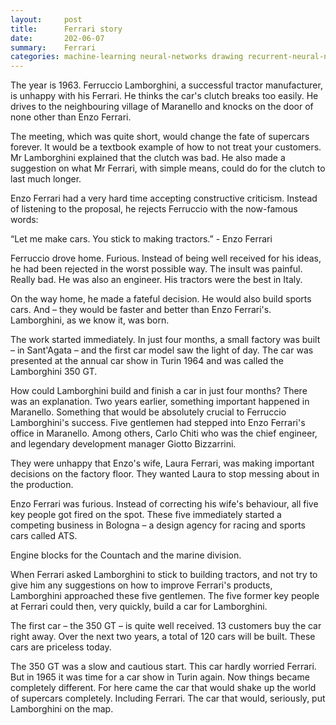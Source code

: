 ```yaml
---
layout:     post
title:      Ferrari story
date:       202-06-07
summary:    Ferrari
categories: machine-learning neural-networks drawing recurrent-neural-network
---
```

The year is 1963. Ferruccio Lamborghini, a successful tractor manufacturer, is unhappy with his Ferrari. He thinks the car's clutch breaks too easily. He drives to the neighbouring village of Maranello and knocks on the door of none other than Enzo Ferrari.

The meeting, which was quite short, would change the fate of supercars forever. It would be a textbook example of how to not treat your customers. Mr Lamborghini explained that the clutch was bad. He also made a suggestion on what Mr Ferrari, with simple means, could do for the clutch to last much longer.

Enzo Ferrari had a very hard time accepting constructive criticism. Instead of listening to the proposal, he rejects Ferruccio with the now-famous words:

“Let me make cars. You stick to making tractors.” - Enzo Ferrari

Ferruccio drove home. Furious. Instead of being well received for his ideas, he had been rejected in the worst possible way. The insult was painful. Really bad. He was also an engineer. His tractors were the best in Italy.

On the way home, he made a fateful decision. He would also build sports cars. And – they would be faster and better than Enzo Ferrari's. Lamborghini, as we know it, was born.

The work started immediately. In just four months, a small factory was built – in Sant'Agata – and the first car model saw the light of day. The car was presented at the annual car show in Turin 1964 and was called the Lamborghini 350 GT.

How could Lamborghini build and finish a car in just four months? There was an explanation. Two years earlier, something important happened in Maranello. Something that would be absolutely crucial to Ferruccio Lamborghini's success. Five gentlemen had stepped into Enzo Ferrari's office in Maranello. Among others, Carlo Chiti who was the chief engineer, and legendary development manager Giotto Bizzarrini.

They were unhappy that Enzo's wife, Laura Ferrari, was making important decisions on the factory floor. They wanted Laura to stop messing about in the production.

Enzo Ferrari was furious. Instead of correcting his wife's behaviour, all five key people got fired on the spot. These five immediately started a competing business in Bologna – a design agency for racing and sports cars called ATS.

Engine blocks for the Countach and the marine division.

When Ferrari asked Lamborghini to stick to building tractors, and not try to give him any suggestions on how to improve Ferrari's products, Lamborghini approached these five gentlemen. The five former key people at Ferrari could then, very quickly, build a car for Lamborghini.

The first car – the 350 GT – is quite well received. 13 customers buy the car right away. Over the next two years, a total of 120 cars will be built. These cars are priceless today.

The 350 GT was a slow and cautious start. This car hardly worried Ferrari. But in 1965 it was time for a car show in Turin again. Now things became completely different. For here came the car that would shake up the world of supercars completely. Including Ferrari. The car that would, seriously, put Lamborghini on the map.

